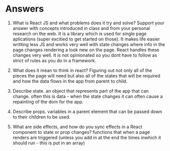 # Answers

1. What is React JS and what problems does it try and solve? Support your answer with concepts introduced in class and from your personal research on the web. 
    It is a library which is used for single page aplications (super excitied to get started on those). It makes life easier writting less JS and works very well with state changes where info in the page changes rendering a look new on the page. React handles these changes very well. It is not opinionated so you dont have to follow as strict of rules as you do in a framework.

1. What does it mean to think in react?
    Figuring out not only all of the pieces the page will need but also all of the states that will be required and how the data flows in the app from parent to child.

1. Describe state.
    an object that represents part of the app that can change. often this is data - when the state changes it can often cause a repainting of the dom for the app. 

1. Describe props.
    variables in a parent element that can be passed down to their children to be used. 

1. What are side effects, and how do you sync effects in a React component to state or prop changes?
    functions that when a page renders are triggered (unless you add in at the end the times inwhich it should run - this is put in an array)